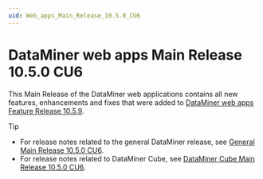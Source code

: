```yaml
---
uid: Web_apps_Main_Release_10.5.0_CU6
---
```


# DataMiner web apps Main Release 10.5.0 CU6

This Main Release of the DataMiner web applications contains all new features, enhancements and fixes that were added to [DataMiner web apps Feature Release 10.5.9](xref:Web_apps_Feature_Release_10.5.9).

> [!TIP]
>
> - For release notes related to the general DataMiner release, see [General Main Release 10.5.0 CU6](xref:General_Main_Release_10.5.0_CU6).
> - For release notes related to DataMiner Cube, see [DataMiner Cube Main Release 10.5.0 CU6](xref:Cube_Main_Release_10.5.0_CU6).
